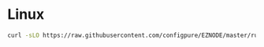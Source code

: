 
# Linux
```bash
curl -sLO https://raw.githubusercontent.com/configpure/EZNODE/master/run.sh && chmod +x run.sh && ./run.sh
```


